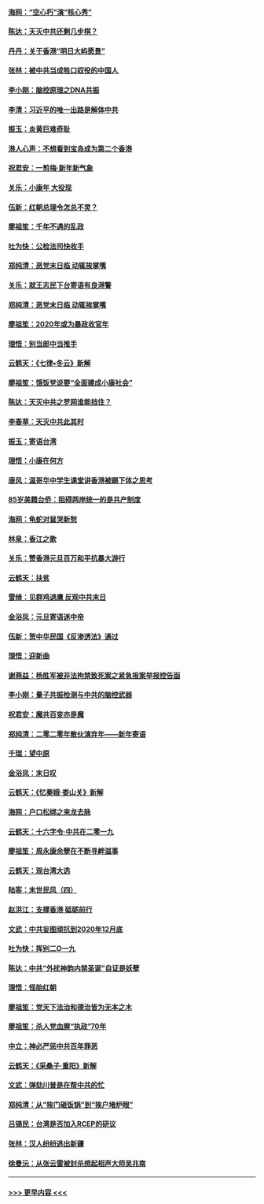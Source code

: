 #### [海网：“空心朽”演“核心秀”](../pages/nsc993/n11783874.md?t=01111622) 
#### [陈达：天灭中共还剩几步棋？](../pages/nsc993/n11783719.md?t=01111622) 
#### [丹丹：关于香港“明日大屿愿景”](../pages/nsc993/n11783273.md?t=01111622) 
#### [张林：被中共当成牲口奴役的中国人](../pages/nsc993/n11782397.md?t=01111622) 
#### [李小刚：脑控原理之DNA共振](../pages/nsc993/n11780962.md?t=01111622) 
#### [李清：习近平的唯一出路是解体中共](../pages/nsc993/n11780866.md?t=01111622) 
#### [振玉：炎黄巨难奇耻](../pages/nsc993/n11779632.md?t=01111622) 
#### [港人心声：不想看到宝岛成为第二个香港](../pages/nsc993/n11778817.md?t=01111622) 
#### [祝君安：一剪梅‧新年新气象](../pages/nsc993/n11776340.md?t=01111622) 
#### [关乐：小康年 大役现](../pages/nsc993/n11774213.md?t=01111622) 
#### [伍新：红朝总理令怎总不灵？](../pages/nsc993/n11770813.md?t=01111622) 
#### [廖祖笙：千年不遇的乱政](../pages/nsc993/n11770373.md?t=01111622) 
#### [吐为快：公检法司快收手](../pages/nsc993/n11770359.md?t=01111622) 
#### [郑纯清：恶党末日临 动辄挨掌嘴](../pages/nsc993/n11769912.md?t=01111622) 
#### [关乐：就王志民下台寄语有良港警](../pages/nsc993/n11769903.md?t=01111622) 
#### [郑纯清：恶党末日临 动辄挨掌嘴](../pages/nsc993/n11769356.md?t=01111622) 
#### [廖祖笙：2020年或为暴政收官年](../pages/nsc993/n11768216.md?t=01111622) 
#### [理悟：别当郎中当推手](../pages/nsc993/n11768243.md?t=01111622) 
#### [云鹤天：《七律▪冬云》新解](../pages/nsc993/n11768204.md?t=01111622) 
#### [廖祖笙：饿饭党说要“全面建成小康社会”](../pages/nsc993/n11767482.md?t=01111622) 
#### [陈达：天灭中共之罗网谁能挡住？](../pages/nsc993/n11767465.md?t=01111622) 
#### [李春草：天灭中共此其时](../pages/nsc993/n11767452.md?t=01111622) 
#### [振玉：寄语台湾](../pages/nsc993/n11767432.md?t=01111622) 
#### [理悟：小康在何方](../pages/nsc993/n11767394.md?t=01111622) 
#### [唐风：温哥华中学生课堂讲香港被踢下体之思考](../pages/nsc993/n11766848.md?t=01111622) 
#### [85岁美籍台侨：阻碍两岸统一的是共产制度](../pages/nsc993/n11765043.md?t=01111622) 
#### [海网：龟蛇对鼠哭新愁](../pages/nsc993/n11764895.md?t=01111622) 
#### [林泉：香江之歌](../pages/nsc993/n11764415.md?t=01111622) 
#### [关乐：赞香港元旦百万和平抗暴大游行](../pages/nsc993/n11764382.md?t=01111622) 
#### [云鹤天：扶贫](../pages/nsc993/n11764245.md?t=01111622) 
#### [雪绮：见群鸡退鹰  反观中共末日](../pages/nsc993/n11762112.md?t=01111622) 
#### [金浴凤：元旦寄语迷中帝](../pages/nsc993/n11761788.md?t=01111622) 
#### [伍新：贺中华民国《反渗透法》通过](../pages/nsc993/n11761994.md?t=01111622) 
#### [理悟：迎新曲](../pages/nsc993/n11761152.md?t=01111622) 
#### [谢燕益：杨胜军被非法拘禁致死案之紧急报案举报控告函](../pages/nsc993/n11756134.md?t=01111622) 
#### [李小刚：量子共振检测与中共的脑控武器](../pages/nsc993/n11754518.md?t=01111622) 
#### [祝君安：魔共百变亦是魔](../pages/nsc993/n11754469.md?t=01111622) 
#### [郑纯清：二零二零年散伙演弃年——新年寄语](../pages/nsc993/n11754195.md?t=01111622) 
#### [千瑞：望中原](../pages/nsc993/n11754159.md?t=01111622) 
#### [金浴凤：末日叹](../pages/nsc993/n11752359.md?t=01111622) 
#### [云鹤天：《忆秦娥‧娄山关》新解](../pages/nsc993/n11752348.md?t=01111622) 
#### [海网：户口松绑之来龙去脉](../pages/nsc993/n11752328.md?t=01111622) 
#### [云鹤天：十六字令‧中共在二零一九](../pages/nsc993/n11752305.md?t=01111622) 
#### [廖祖笙：周永康余孽在不断寻衅滋事](../pages/nsc993/n11751013.md?t=01111622) 
#### [云鹤天：观台湾大选](../pages/nsc993/n11751007.md?t=01111622) 
#### [陆客：末世民风（四）](../pages/nsc993/n11749203.md?t=01111622) 
#### [赵洪江：支撑香港 砥砺前行](../pages/nsc993/n11748482.md?t=01111622) 
#### [文武：中共妄图顽抗到2020年12月底](../pages/nsc993/n11748446.md?t=01111622) 
#### [吐为快：挥别二O一九](../pages/nsc993/n11748411.md?t=01111622) 
#### [陈达：中共“外扰神韵内禁圣诞”自证是妖孽](../pages/nsc993/n11748226.md?t=01111622) 
#### [理悟：怪胎红朝](../pages/nsc993/n11748206.md?t=01111622) 
#### [廖祖笙：党天下法治和德治皆为无本之木](../pages/nsc993/n11748135.md?t=01111622) 
#### [廖祖笙：杀人党血腥“执政”70年](../pages/nsc993/n11745144.md?t=01111622) 
#### [中立：神必严惩中共百年罪恶](../pages/nsc993/n11744970.md?t=01111622) 
#### [云鹤天：《采桑子‧重阳》新解](../pages/nsc993/n11744948.md?t=01111622) 
#### [文武：弹劾川普是在帮中共的忙](../pages/nsc993/n11744758.md?t=01111622) 
#### [郑纯清：从“挨门砸饭锅”到“挨户堵炉眼”](../pages/nsc993/n11744745.md?t=01111622) 
#### [吕锡民：台湾是否加入RCEP的研议](../pages/nsc993/n11744701.md?t=01111622) 
#### [张林：汉人纷纷逃出新疆](../pages/nsc993/n11743530.md?t=01111622) 
#### [徐曼沅：从张云雷被封杀想起相声大师吴兆南](../pages/nsc993/n11741816.md?t=01111622) 

----
#### [ >>> 更早内容 <<< ](../indexes/nsc993-earlier.md)
